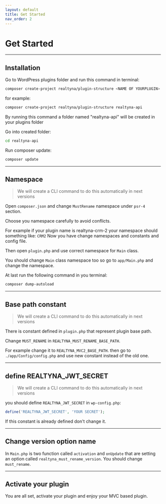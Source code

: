 ```yaml
---
layout: default
title: Get Started
nav_order: 2
---
```

# Get Started 

---

## Installation

Go to WordPress plugins folder and run this command in terminal:
```bash
composer create-project realtyna/plugin-structure <NAME OF YOURPLUGIN>
```

for example:
```bash
composer create-project realtyna/plugin-structure realtyna-api
```

By running this command a folder named "realtyna-api" will be created in your plugins folder

Go into created folder:

```bash
cd realtyna-api
```

Run composer update:

```bash
composer update
```
---
## Namespace
>We will create a CLI command to do this automatically in next versions

Open ```composer.json``` and change ```MustRename``` namespace under ```psr-4``` section.

Choose you namespace carefully to avoid conflicts.

For example if your plugin name is realtyna-crm-2 your namespace should something like:
```CRM2```
Now you have change namespaces and constants and config file.

Then open ```plugin.php``` and use correct namespace for ```Main``` class.

You should change ```Main``` class namespace too so go to ```app/Main.php``` and change the namespace.

At last run the following command in you terminal:
```bash
composer dump-autoload
```

---
## Base path constant
>We will create a CLI command to do this automatically in next versions

There is constant defined in ```plugin.php``` that represent plugin base path.

Change ```MUST_RENAME``` in ```REALTYNA_MUST_RENAME_BASE_PATH```.

For example change it to ```REALTYNA_MVC2_BASE_PATH```.
 then go to ```./app/Config/config.php``` and use new constant instead of the old one.

---
## define REALTYNA_JWT_SECRET
>We will create a CLI command to do this automatically in next versions

you should define ```REALTYNA_JWT_SECRET``` in ```wp-config.php```:
```php
define('REALTYNA_JWT_SECRET', 'YOUR SECRET');
```
If this constant is already defined don't change it.

---
## Change version option name
In ```Main.php``` is two function called ```activation``` and ```onUpdate``` that are setting an option
called ```realtyna_must_rename_version```. You should change ```must_rename```.

---
## Activate your plugin
You are all set, activate your plugin and enjoy your MVC based plugin.